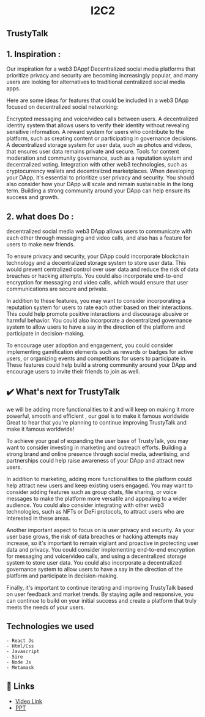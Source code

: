 <h1 align="center">
 I2C2
</h1>

<h2>
 TrustyTalk
</h2>

## 1. Inspiration :
Our inspiration for a web3 DApp! Decentralized social media platforms that prioritize privacy and security are becoming increasingly popular, and many users are looking for alternatives to traditional centralized social media apps.

Here are some ideas for features that could be included in a web3 DApp focused on decentralized social networking:

Encrypted messaging and voice/video calls between users.
A decentralized identity system that allows users to verify their identity without revealing sensitive information.
A reward system for users who contribute to the platform, such as creating content or participating in governance decisions.
A decentralized storage system for user data, such as photos and videos, that ensures user data remains private and secure.
Tools for content moderation and community governance, such as a reputation system and decentralized voting.
Integration with other web3 technologies, such as cryptocurrency wallets and decentralized marketplaces.
When developing your DApp, it's essential to prioritize user privacy and security. You should also consider how your DApp will scale and remain sustainable in the long term. Building a strong community around your DApp can help ensure its success and growth.


## 2. what does Do : 
decentralized social media web3 DApp allows users to communicate with each other through messaging and video calls, and also has a feature for users to make new friends.

To ensure privacy and security, your DApp could incorporate blockchain technology and a decentralized storage system to store user data. This would prevent centralized control over user data and reduce the risk of data breaches or hacking attempts. You could also incorporate end-to-end encryption for messaging and video calls, which would ensure that user communications are secure and private.

In addition to these features, you may want to consider incorporating a reputation system for users to rate each other based on their interactions. This could help promote positive interactions and discourage abusive or harmful behavior. You could also incorporate a decentralized governance system to allow users to have a say in the direction of the platform and participate in decision-making.

To encourage user adoption and engagement, you could consider implementing gamification elements such as rewards or badges for active users, or organizing events and competitions for users to participate in. These features could help build a strong community around your DApp and encourage users to invite their friends to join as well.


## ✔️ What's next for TrustyTalk
we will be adding more functionalities to it and will keep on making it more powerful, smooth and efficient , our goal is to make it famous worldwide
Great to hear that you're planning to continue improving TrustyTalk and make it famous worldwide!

To achieve your goal of expanding the user base of TrustyTalk, you may want to consider investing in marketing and outreach efforts. Building a strong brand and online presence through social media, advertising, and partnerships could help raise awareness of your DApp and attract new users.

In addition to marketing, adding more functionalities to the platform could help attract new users and keep existing users engaged. You may want to consider adding features such as group chats, file sharing, or voice messages to make the platform more versatile and appealing to a wider audience. You could also consider integrating with other web3 technologies, such as NFTs or DeFi protocols, to attract users who are interested in these areas.

Another important aspect to focus on is user privacy and security. As your user base grows, the risk of data breaches or hacking attempts may increase, so it's important to remain vigilant and proactive in protecting user data and privacy. You could consider implementing end-to-end encryption for messaging and voice/video calls, and using a decentralized storage system to store user data. You could also incorporate a decentralized governance system to allow users to have a say in the direction of the platform and participate in decision-making.

Finally, it's important to continue iterating and improving TrustyTalk based on user feedback and market trends. By staying agile and responsive, you can continue to build on your initial success and create a platform that truly meets the needs of your users.

## Technologies we used
~~~~
- React Js
- Html/Css
- Javascript
- 5ire
- Node Js
- Metamask
~~~~

## 🔗 Links
- [Video Link]()
- [PPT]()
